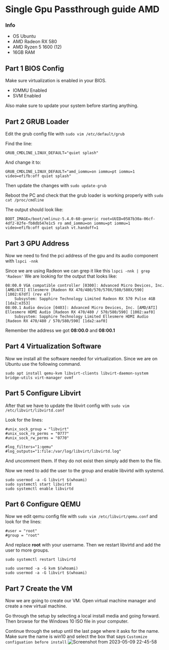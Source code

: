 # Single Gpu Passthrough guide AMD
### Info
- OS Ubuntu
- AMD Radeon RX 580
- AMD Ryzen 5 1600 (12)
- 16GB RAM

## Part 1 BIOS Config
Make sure virtualization is enabled in your BIOS.
- IOMMU Enabled
- SVM Enabled

Also make sure to update your system before starting anything.

## Part 2 GRUB Loader
Edit the grub config file with ```sudo vim /etc/default/grub```

Find the line:

```GRUB_CMDLINE_LINUX_DEFAULT="quiet splash"```

And change it to:

```GRUB_CMDLINE_LINUX_DEFAULT="amd_iommu=on iommu=pt iommu=1 video=efifb:off quiet splash"```

Then update the changes with ```sudo update-grub```

Reboot the PC and check that the grub loader is working properly with ```sudo cat /proc/cmdline```

The output should look like:

```BOOT_IMAGE=/boot/vmlinuz-5.4.0-60-generic root=UUID=0587b30a-06cf-4df2-82fe-fb8db547e1c5 ro amd_iommu=on iommu=pt iommu=1 video=efifb:off quiet splash vt.handoff=1```

## Part 3 GPU Address
Now we need to find the pci address of the gpu and its audio component with ```lspci -nnk```

Since we are using Radeon we can grep it like this ```lspci -nnk | grep 'Radeon'```
We are looking for the output that looks like:

```
08:00.0 VGA compatible controller [0300]: Advanced Micro Devices, Inc. [AMD/ATI] Ellesmere [Radeon RX 470/480/570/570X/580/580X/590] [1002:67df] (rev e7)
	Subsystem: Sapphire Technology Limited Radeon RX 570 Pulse 4GB [1da2:e353]
08:00.1 Audio device [0403]: Advanced Micro Devices, Inc. [AMD/ATI] Ellesmere HDMI Audio [Radeon RX 470/480 / 570/580/590] [1002:aaf0]
	Subsystem: Sapphire Technology Limited Ellesmere HDMI Audio [Radeon RX 470/480 / 570/580/590] [1da2:aaf0]

```

Remember the address we got **08:00.0** and **08:00.1**

## Part 4 Virtualization Software
Now we install all the software needed for virtualization. Since we are on Ubuntu use the following command.

```sudo apt install qemu-kvm libvirt-clients libvirt-daemon-system bridge-utils virt-manager ovmf```

## Part 5 Configure Libvirt
After that we have to update the libvirt config with ```sudo vim /etc/libvirt/libvirtd.conf```

Look for the lines:

```
#unix_sock_group = "libvirt"
#unix_sock_ro_perms = "0777"
#unix_sock_rw_perms = "0770"

#log_filters="1:qemu"
#log_outputs="1:file:/var/log/libvirt/libvirtd.log"
```

And uncomment them. If they do not exist then simply add them to the file.

Now we need to add the user to the group and enable libvirtd with systemd.
```
sudo usermod -a -G libvirt $(whoami)
sudo systemctl start libvirtd
sudo systemctl enable libvirtd
```

## Part 6 Configure QEMU
Now we edit qemu config file with ```sudo vim /etc/libvirt/qemu.conf``` and look for the lines:
```
#user = "root"
#group = "root"
```
And replace **root** with your username. Then we restart libvirtd and add the user to more groups.
```
sudo systemctl restart libvirtd

sudo usermod -a -G kvm $(whoami) 
sudo usermod -a -G libvirt $(whoami)
```

## Part 7 Create the VM
Now we are going to create our VM. Open virtual machine manager and create a new virtual machine.

Go through the setup by selecting a local install media and going forward. Then browse for the Windows 10 ISO file in your computer.

Continue through the setup until the last page where it asks for the name. Make sure the name is win10 and select the box that says ```Customize configuation before install```
![Screenshot from 2023-05-09 22-45-58](https://github.com/emoney17/single-gpu-passthrough/assets/122418017/bbcdc47b-a896-4f34-8f0c-2c183af9e449)

